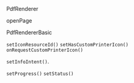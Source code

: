 PdfRenderer  

openPage  



PdfRendererBasic  



`setIconResourceId()`  `setHasCustomPrinterIcon()` `onRequestCustomPrinterIcon()`

 `setInfoIntent()`.

 `setProgress()`  `setStatus()`

